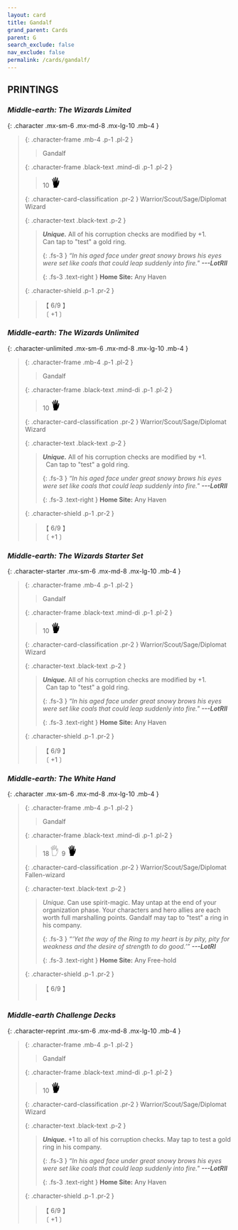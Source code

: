 ```yaml
---
layout: card
title: Gandalf
grand_parent: Cards
parent: G
search_exclude: false
nav_exclude: false
permalink: /cards/gandalf/
---
```


## PRINTINGS


### _Middle-earth: The Wizards Limited_

{: .character .mx-sm-6 .mx-md-8 .mx-lg-10 .mb-4 }
> {: .character-frame .mb-4 .p-1 .pl-2 }
> > <div class="card-mp"></div>
> > <div class="character-card-name">Gandalf</div>
>
> {: .character-frame .black-text .mind-di .p-1 .pl-2 }
> > 10 ![](/assets/images/di.svg)
>
> {: .character-card-classification .pr-2 }
> Warrior/Scout/Sage/Diplomat Wizard
>
> {: .character-text .black-text .p-2 }
> > _**Unique.**_ All of his corruption checks are modified by +1. <br>Can tap to "test" a gold ring. 
> > 
> > {: .fs-3 } 
> > _“In his aged face under great snowy brows his eyes were set like coals that could leap suddenly into fire."_ ***---&#65279;LotRII***  
> > 
> > {: .fs-3 .text-right } 
> > **Home Site:** Any Haven 
>
> {: .character-shield .p-1 .pr-2 }
> > <div class="card-shield">【 6/9 】</div>
> > <div class="card-corruption">〔 +1 〕</div>

### _Middle-earth: The Wizards Unlimited_

{: .character-unlimited .mx-sm-6 .mx-md-8 .mx-lg-10 .mb-4 }
> {: .character-frame .mb-4 .p-1 .pl-2 }
> > <div class="card-mp"></div>
> > <div class="character-card-name">Gandalf</div>
>
> {: .character-frame .black-text .mind-di .p-1 .pl-2 }
> > 10 ![](/assets/images/di.svg)
>
> {: .character-card-classification .pr-2 }
> Warrior/Scout/Sage/Diplomat Wizard
>
> {: .character-text .black-text .p-2 }
> > _**Unique.**_ All of his corruption checks are modified by +1. <br>&ensp;Can tap to "test" a gold ring. 
> > 
> > {: .fs-3 } 
> > _“In his aged face under great snowy brows his eyes were set like coals that could leap suddenly into fire."_ ***---&#65279;LotRII***  
> > 
> > {: .fs-3 .text-right } 
> > **Home Site:** Any Haven 
>
> {: .character-shield .p-1 .pr-2 }
> > <div class="card-shield">【 6/9 】</div>
> > <div class="card-corruption">〔 +1 〕</div>

### _Middle-earth: The Wizards Starter Set_

{: .character-starter .mx-sm-6 .mx-md-8 .mx-lg-10 .mb-4 }
> {: .character-frame .mb-4 .p-1 .pl-2 }
> > <div class="card-mp"></div>
> > <div class="character-card-name">Gandalf</div>
>
> {: .character-frame .black-text .mind-di .p-1 .pl-2 }
> > 10 ![](/assets/images/di.svg)
>
> {: .character-card-classification .pr-2 }
> Warrior/Scout/Sage/Diplomat Wizard
>
> {: .character-text .black-text .p-2 }
> > _**Unique.**_ All of his corruption checks are modified by +1. <br>&ensp;Can tap to "test" a gold ring. 
> > 
> > {: .fs-3 } 
> > _“In his aged face under great snowy brows his eyes were set like coals that could leap suddenly into fire."_ ***---&#65279;LotRII***  
> > 
> > {: .fs-3 .text-right } 
> > **Home Site:** Any Haven 
>
> {: .character-shield .p-1 .pr-2 }
> > <div class="card-shield">【 6/9 】</div>
> > <div class="card-corruption">〔 +1 〕</div>

### _Middle-earth: The White Hand_

{: .character .mx-sm-6 .mx-md-8 .mx-lg-10 .mb-4 }
> {: .character-frame .mb-4 .p-1 .pl-2 }
> > <div class="card-mp"></div>
> > <div class="character-card-name">Gandalf</div>
>
> {: .character-frame .black-text .mind-di .p-1 .pl-2 }
> > 18 ![](/assets/images/gi.svg)&ensp;9 ![](/assets/images/di.svg)
>
> {: .character-card-classification .pr-2 }
> Warrior/Scout/Sage/Diplomat Fallen-wizard
>
> {: .character-text .black-text .p-2 }
> > _Unique._ Can use spirit-magic. May untap at the end of your organization phase. Your characters and hero allies are each worth full marshalling points. Gandalf may tap to "test" a ring in his company.   
> > 
> > {: .fs-3 } 
> > _“‘Yet the way of the Ring to my heart is by pity, pity for weakness and the desire of strength to do good.’”_ ***---&#65279;LotRI***  
> > 
> > {: .fs-3 .text-right } 
> > **Home Site:** Any Free-hold 
>
> {: .character-shield .p-1 .pr-2 }
> > <div class="card-shield">【 6/9 】</div>
> > <div class="card-corruption">&nbsp;</div>

### _Middle-earth Challenge Decks_

{: .character-reprint .mx-sm-6 .mx-md-8 .mx-lg-10 .mb-4 }
> {: .character-frame .mb-4 .p-1 .pl-2 }
> > <div class="card-mp"></div>
> > <div class="character-card-name">Gandalf</div>
>
> {: .character-frame .black-text .mind-di .p-1 .pl-2 }
> > 10 ![](/assets/images/di.svg)
>
> {: .character-card-classification .pr-2 }
> Warrior/Scout/Sage/Diplomat Wizard
>
> {: .character-text .black-text .p-2 }
> > _**Unique.**_ +1 to all of his corruption checks. May tap to test a gold ring in his company. 
> > 
> > {: .fs-3 } 
> > _“In his aged face under great snowy brows his eyes were set like coals that could leap suddenly into fire."_ ***---&#65279;LotRII***  
> > 
> > {: .fs-3 .text-right } 
> > **Home Site:** Any Haven 
>
> {: .character-shield .p-1 .pr-2 }
> > <div class="card-shield">【 6/9 】</div>
> > <div class="card-corruption">〔 +1 〕</div>
